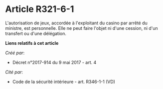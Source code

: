 # Article R321-6-1

L'autorisation de jeux, accordée à l'exploitant du casino par arrêté du ministre, est personnelle. Elle ne peut faire l'objet
ni d'une cession, ni d'un transfert ou d'une délégation.

**Liens relatifs à cet article**

_Créé par_:

  - Décret n°2017-914 du 9 mai 2017 - art. 4

_Cité par_:

  - Code de la sécurité intérieure - art. R346-1-1 (VD)
